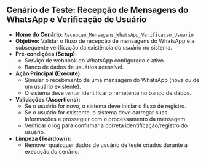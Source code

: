## Cenário de Teste: Recepção de Mensagens do WhatsApp e Verificação de Usuário

*   **Nome do Cenário:** `Recepcao_Mensagens_WhatsApp_Verificacao_Usuario`
*   **Objetivo:** Validar o fluxo de recepção de mensagens do WhatsApp e a subsequente verificação da existência do usuário no sistema.
*   **Pré-condições (Setup):**
    *   Serviço de webhook do WhatsApp configurado e ativo.
    *   Banco de dados de usuários acessível.
*   **Ação Principal (Execute):**
    *   Simular o recebimento de uma mensagem do WhatsApp (nova ou de um usuário existente).
    *   O sistema deve tentar identificar o remetente no banco de dados.
*   **Validações (Assertions):**
    *   Se o usuário for novo, o sistema deve iniciar o fluxo de registro.
    *   Se o usuário for existente, o sistema deve carregar suas informações e prosseguir com o processamento da mensagem.
    *   Verificar o log para confirmar a correta identificação/registro do usuário.
*   **Limpeza (Teardown):**
    *   Remover quaisquer dados de usuário de teste criados durante a execução do cenário.
